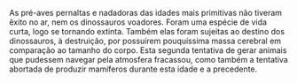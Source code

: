 ﻿As pré-aves pernaltas e nadadoras das idades mais primitivas não tiveram êxito no ar, nem os dinossauros voadores. Foram uma espécie de vida curta, logo se tornando extinta. Também elas foram sujeitas ao destino dos dinossauros, à destruição, por possuírem pouquíssima massa cerebral em comparação ao tamanho do corpo. Esta segunda tentativa de gerar animais que pudessem navegar pela atmosfera fracassou, como também a tentativa abortada de produzir mamíferos durante esta idade e a precedente.